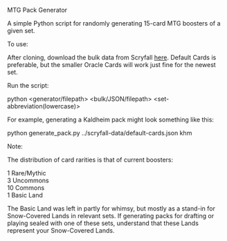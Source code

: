 MTG Pack Generator

A simple Python script for randomly generating 15-card MTG boosters of a given set.


To use:

After cloning, download the bulk data from Scryfall [here](https://scryfall.com/docs/api/bulk-data).
Default Cards is preferable, but the smaller Oracle Cards will work just fine for the newest set.

Run the script:

  python \<generator/filepath\> \<bulk/JSON/filepath\> \<set-abbreviation(lowercase)\>

For example, generating a Kaldheim pack might look something like this:

  python generate_pack.py ../scryfall-data/default-cards.json khm


Note:

The distribution of card rarities is that of current boosters:

  1 Rare/Mythic<br />
  3 Uncommons<br />
  10 Commons<br />
  1 Basic Land

The Basic Land was left in partly for whimsy, but mostly as a stand-in for
Snow-Covered Lands in relevant sets. If generating packs for drafting or
playing sealed with one of these sets, understand that these Lands represent
your Snow-Covered Lands.

